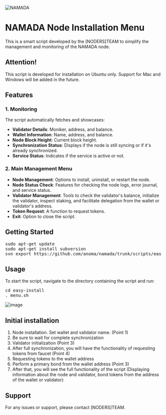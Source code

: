 ![NAMADA](https://github.com/nodersteam/picture/blob/main/1_TRTbBismx0_kdvoGZz8-8g.gif?raw=true)

# NAMADA Node Installation Menu

This is a smart script developed by the [NODERS]TEAM to simplify the management and monitoring of the NAMADA node.

## Attention!
This script is developed for installation on Ubuntu only.
Support for Mac and Windows will be added in the future.

## Features

### 1. **Monitoring**
The script automatically fetches and showcases:
- **Validator Details**: Moniker, address, and balance.
- **Wallet Information**: Name, address, and balance.
- **Node Block Height**: Current block height.
- **Synchronization Status**: Displays if the node is still syncing or if it's already synchronized.
- **Service Status**: Indicates if the service is active or not.

### 2. **Main Management Menu**
- **Node Management**: Options to install, uninstall, or restart the node.
- **Node Status Check**: Features for checking the node logs, error journal, and service status.
- **Validator Management**: Tools to check the validator's balance, initialize the validator, inspect staking, and facilitate delegation from the wallet or validator's address.
- **Token Request**: A function to request tokens.
- **Exit**: Option to close the script.

## Getting Started
<pre>
sudo apt-get update
sudo apt-get install subversion
svn export https://github.com/anoma/namada/trunk/scripts/easy-install
</pre>

## Usage
To start the script, navigate to the directory containing the script and run:

<pre>
cd easy-install
. menu.sh
</pre>

![image](https://github.com/nodersteam/noderslabs/assets/94483941/6cdd90c7-eedc-46d4-8d54-97a455ed9b19)

## Initial installation

1. Node installation. Set wallet and validator name. (Point 1) 
2. Be sure to wait for complete synchronization
3. Validator initialization (Point 3)
4. After full synchronization, you will have the functionality of requesting tokens from faucet (Point 4)
5. Requesting tokens to the wallet address
6. Perform a primary bond from the wallet address (Point 3)
7. After that, you will see the full functionality of the script (Displaying information about the node and validator, bond tokens from the address of the wallet or validator)

## Support
For any issues or support, please contact [NODERS]TEAM.
